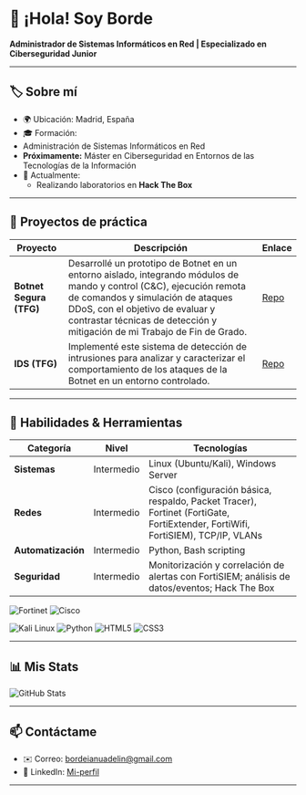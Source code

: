 # 👋 ¡Hola! Soy **Borde**
**Administrador de Sistemas Informáticos en Red |  Especializado en Ciberseguridad Junior**

---

## 🏷️ Sobre mí
- 🌍 Ubicación: Madrid, España
- 🎓 Formación:
- Administración de Sistemas Informáticos en Red
- **Próximamente:** Máster en Ciberseguridad en Entornos de las Tecnologías de la Información
- 🔭 Actualmente:
  - Realizando laboratorios en **Hack The Box**

---

## 🚀 Proyectos de práctica

| Proyecto                   | Descripción                                    | Enlace                    |
| -------------------------- | ---------------------------------------------- | ------------------------- |
| **Botnet Segura (TFG)** | Desarrollé un prototipo de Botnet en un entorno aislado, integrando módulos de mando y control (C&C), ejecución remota de comandos y simulación de ataques DDoS, con el objetivo de evaluar y contrastar técnicas de detección y mitigación de mi Trabajo de Fin de Grado. | [Repo](https://github.com/Borde00/Proyecto_Botnet) |
| **IDS (TFG)** | Implementé este sistema de detección de intrusiones para analizar y caracterizar el comportamiento de los ataques de la Botnet en un entorno controlado. | [Repo](https://github.com/Borde00/Proyecto_IDS/tree/main) |

---

## 🔧 Habilidades & Herramientas

| Categoría      | Nivel          | Tecnologías                             |
| -------------- | -------------- | --------------------------------------- |
| **Sistemas**   | Intermedio | Linux (Ubuntu/Kali), Windows Server   |
| **Redes**      | Intermedio          | Cisco (configuración básica, respaldo, Packet Tracer), Fortinet (FortiGate, FortiExtender, FortiWifi, FortiSIEM), TCP/IP, VLANs       |
| **Automatización** | Intermedio   | 	Python, Bash scripting   |
| **Seguridad**  | Intermedio    | Monitorización y correlación de alertas con FortiSIEM; análisis de datos/eventos; Hack The Box   |


<!-- Badges individuales de lenguajes clave -->
![Fortinet](https://img.shields.io/badge/Fortinet-E03A3E?style=flat&logo=fortinet&logoColor=white)
![Cisco](https://img.shields.io/badge/Cisco-1BA0E2?style=flat&logo=cisco&logoColor=white)

![Kali Linux](https://img.shields.io/badge/Kali%20Linux-557C94?style=flat&logo=kali-linux&logoColor=white)
![Python](https://img.shields.io/badge/Python-3776AB?style=flat&logo=python&logoColor=white)
![HTML5](https://img.shields.io/badge/HTML5-E34F26?style=flat&logo=html5&logoColor=white) 
![CSS3](https://img.shields.io/badge/CSS3-1572B6?style=flat&logo=css3&logoColor=white)



---

## 📊 Mis Stats

<!-- Tus estadísticas generales -->
![GitHub Stats](https://github-readme-stats.vercel.app/api?username=Borde00&show_icons=true&theme=light&hide=contribs,prs)


---

## 📫 Contáctame

- ✉️ Correo: bordeianuadelin@gmail.com
- 🔗 LinkedIn: [Mi-perfil](https://www.linkedin.com/in/adelin-florian-bordeianu-b5866a306/)

---
